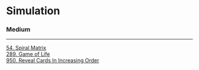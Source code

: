 # Simulation

### Medium
---
[54. Spiral Matrix](../solutions/0054-Spiral%20Matrix.md)</br>
[289. Game of Life](../solutions/0289-Game%20of%20Life.md)</br>
[950. Reveal Cards In Increasing Order](../solutions/0950-Reveal%20Cards%20In%20Increasing%20Order.md)</br>
